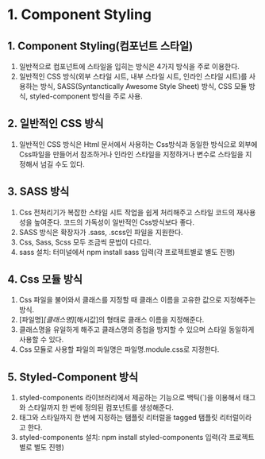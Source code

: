# 1. Component Styling
## 1. Component Styling(컴포넌트 스타일)
1. 일반적으로 컴포넌트에 스타일을 입히는 방식은 4가지 방식을 주로 이용한다.
2. 일반적인 CSS 방식(외부 스타일 시트, 내부 스타일 시트, 인라인 스타일 시트)를 사용하는 방식, SASS(Syntanctically Awesome Style Sheet) 방식, CSS 모듈 방식, styled-component 방식을 주로 사용.

## 2. 일반적인 CSS 방식
1. 일반적인 CSS 방식은 Html 문서에서 사용하는 Css방식과 동일한 방식으로 외부에 Css파일을 만들어서 참조하거나 인라인 스타일을 지정하거나 변수로 스타일을 지정해서 넘길 수도 있다.

## 3. SASS 방식
1. Css 전처리기가 복잡한 스타일 시트 작업을 쉽게 처리해주고 스타일 코드의 재사용성을 높여준다. 코드의 가독성이 일반적인 Css방식보다 좋다.
2. SASS 방식은 확장자가 .sass, .scss인 파일을 지원한다.
3. Css, Sass, Scss 모두 조금씩 문법이 다르다.
4. sass 설치: 터미널에서 npm install sass 입력(각 프로젝트별로 별도 진행)

## 4. Css 모듈 방식
1. Css 파일을 불어와서 클래스를 지정할 때 클래스 이름을 고유한 값으로 지정해주는 방식.
2. [파일명]_[클래스명]_[해시값]의 형태로 클래스 이름을 지정해준다.
3. 클래스명을 유일하게 해주고 클래스명의 중첩을 방지할 수 있으며 스타일 동일하게 사용할 수 있다.
4. Css 모듈로 사용할 파일의 파일명은 파일명.module.css로 지정한다.

## 5. Styled-Component 방식
1. styled-components 라이브러리에서 제공하는 기능으로 백틱(`)을 이용해서 태그와 스타일까지 한 번에 정의된 컴포넌트를 생성해준다.
2. 태그와 스타일까지 한 번에 지정하는 탬플릿 리터럴을 tagged 탬플릿 리터럴이라고 한다.
3. styled-components 설치: npm install styled-components 입력(각 프로젝트 별로 별도 진행)